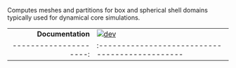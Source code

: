 Computes meshes and partitions for box and spherical shell domains typically used for dynamical core simulations.

|||
|---------------------:|:----------------------------------------------|
| **Documentation**    | [![dev][docs-dev-img]][docs-dev-url]          |
|---------------------:|:----------------------------------------------|


[docs-dev-img]: https://img.shields.io/badge/docs-dev-blue.svg
[docs-dev-url]: https://CliMA.github.io/GCMMesh/dev/
